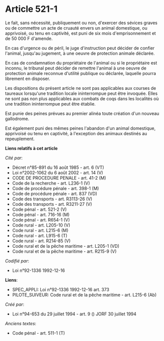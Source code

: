 # Article 521-1

Le fait, sans nécessité, publiquement ou non, d'exercer des sévices graves ou de commettre un acte de cruauté envers un
animal domestique, ou apprivoisé, ou tenu en captivité, est puni de six mois d'emprisonnement et de 50 000 F d'amende.

En cas d'urgence ou de péril, le juge d'instruction peut décider de confier l'animal, jusqu'au jugement, à une oeuvre de
protection animale déclarée.

En cas de condamnation du propriétaire de l'animal ou si le propriétaire est inconnu, le tribunal peut décider de remettre
l'animal à une oeuvre de protection animale reconnue d'utilité publique ou déclarée, laquelle pourra librement en disposer.

Les dispositions du présent article ne sont pas applicables aux courses de taureaux lorsqu'une tradition locale ininterrompue
peut être invoquée. Elles ne sont pas non plus applicables aux combats de coqs dans les localités où une tradition
ininterrompue peut être établie.

Est punie des peines prévues au premier alinéa toute création d'un nouveau gallodrome.

Est également puni des mêmes peines l'abandon d'un animal domestique, apprivoisé ou tenu en captivité, à l'exception des
animaux destinés au repeuplement.

**Liens relatifs à cet article**

_Cité par_:

  - Décret n°85-891 du 16 août 1985 - art. 6 (VT)
  - Loi n°2002-1062 du 6 août 2002 - art. 14 (V)
  - CODE DE PROCEDURE PENALE - art. 41-2 (M)
  - Code de la recherche - art. L236-1 (V)
  - Code de procédure pénale - art. 398-1 (M)
  - Code de procédure pénale - art. 837 (VD)
  - Code des transports - art. R3113-26 (V)
  - Code des transports - art. R3211-27 (V)
  - Code pénal - art. 521-2 (V)
  - Code pénal - art. 716-16 (M)
  - Code pénal - art. R654-1 (V)
  - Code rural - art. L205-10 (V)
  - Code rural - art. L215-6 (M)
  - Code rural - art. L915-6 (T)
  - Code rural - art. R214-85 (V)
  - Code rural et de la pêche maritime - art. L205-1 (VD)
  - Code rural et de la pêche maritime - art. R215-9 (V)

_Codifié par_:

  - Loi n°92-1336 1992-12-16

**Liens**:

  - SPEC_APPLI: Loi n°92-1336 1992-12-16 art. 373
  - PILOTE_SUIVEUR: Code rural et  de la pêche maritime - art. L215-6 (Ab)

_Créé par_:

  - Loi n°94-653 du 29 juillet 1994 - art. 9 () JORF 30 juillet 1994

_Anciens textes_:

  - Code pénal - art. 511-1 (T)
